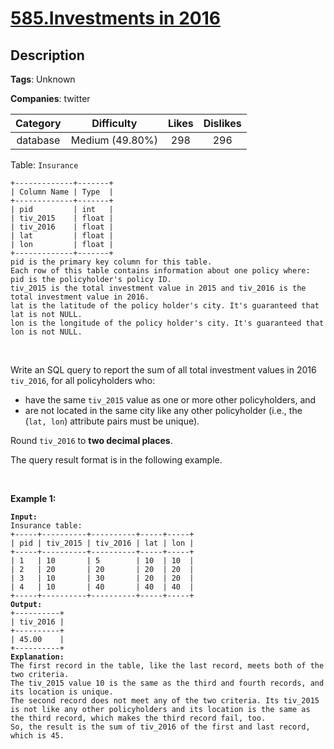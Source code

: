 # [585.Investments in 2016](https://leetcode.com/problems/investments-in-2016/description/)

## Description

**Tags**: Unknown

**Companies**: twitter

| Category |   Difficulty    | Likes | Dislikes |
| :------: | :-------------: | :---: | :------: |
| database | Medium (49.80%) |  298  |   296    |

<p>Table: <code>Insurance</code></p>
<pre><code>+-------------+-------+
| Column Name | Type  |
+-------------+-------+
| pid         | int   |
| tiv_2015    | float |
| tiv_2016    | float |
| lat         | float |
| lon         | float |
+-------------+-------+
pid is the primary key column for this table.
Each row of this table contains information about one policy where:
pid is the policyholder&#39;s policy ID.
tiv_2015 is the total investment value in 2015 and tiv_2016 is the total investment value in 2016.
lat is the latitude of the policy holder&#39;s city. It&#39;s guaranteed that lat is not NULL.
lon is the longitude of the policy holder&#39;s city. It&#39;s guaranteed that lon is not NULL.</code></pre>
<p>&nbsp;</p>
<p>Write an SQL query to report the sum of all total investment values in 2016 <code>tiv_2016</code>, for all policyholders who:</p>
<ul>
  <li>have the same <code>tiv_2015</code> value as one or more other policyholders, and</li>
  <li>are not located in the same city like any other policyholder (i.e., the (<code>lat, lon</code>) attribute pairs must be unique).</li>
</ul>
<p>Round <code>tiv_2016</code> to <strong>two decimal places</strong>.</p>
<p>The query result format is in the following example.</p>
<p>&nbsp;</p>
<p><strong class="example">Example 1:</strong></p>
<pre><code><strong>Input:</strong> 
Insurance table:
+-----+----------+----------+-----+-----+
| pid | tiv_2015 | tiv_2016 | lat | lon |
+-----+----------+----------+-----+-----+
| 1   | 10       | 5        | 10  | 10  |
| 2   | 20       | 20       | 20  | 20  |
| 3   | 10       | 30       | 20  | 20  |
| 4   | 10       | 40       | 40  | 40  |
+-----+----------+----------+-----+-----+
<strong>Output:</strong> 
+----------+
| tiv_2016 |
+----------+
| 45.00    |
+----------+
<strong>Explanation:</strong> 
The first record in the table, like the last record, meets both of the two criteria.
The tiv_2015 value 10 is the same as the third and fourth records, and its location is unique.
The second record does not meet any of the two criteria. Its tiv_2015 is not like any other policyholders and its location is the same as the third record, which makes the third record fail, too.
So, the result is the sum of tiv_2016 of the first and last record, which is 45.</code></pre>
